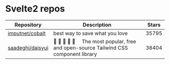 # Svelte2 repos

| Repository                                              | Description                                                                           | Stars |
| ------------------------------------------------------- | ------------------------------------------------------------------------------------- | ----- |
| [imputnet/cobalt](https://github.com/imputnet/cobalt)   | best way to save what you love                                                        | 35795 |
| [saadeghi/daisyui](https://github.com/saadeghi/daisyui) | 🌼 🌼 🌼 🌼 🌼  The most popular, free and open-source Tailwind CSS component library | 38404 |
